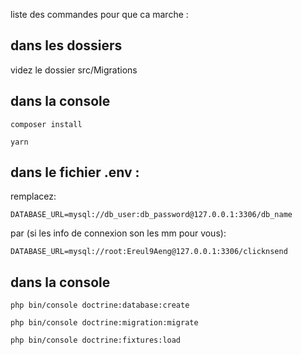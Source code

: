 liste des commandes pour que ca marche :  

## dans les dossiers  

videz le dossier src/Migrations

## dans la console
```
composer install 
```
```
yarn
```

## dans le fichier .env :

remplacez:  
```
DATABASE_URL=mysql://db_user:db_password@127.0.0.1:3306/db_name
```

par (si les info de connexion son les mm pour vous): 
```
DATABASE_URL=mysql://root:Ereul9Aeng@127.0.0.1:3306/clicknsend
```

## dans la console
```
php bin/console doctrine:database:create
```
```
php bin/console doctrine:migration:migrate
```
```
php bin/console doctrine:fixtures:load
```
